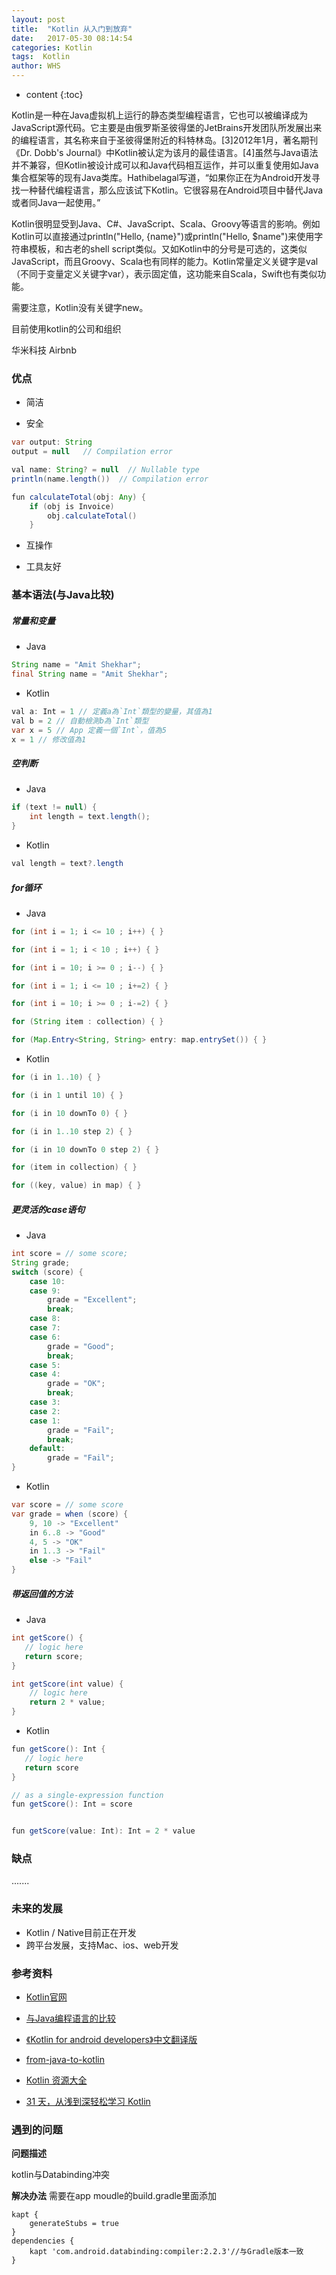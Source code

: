 ```yaml
---
layout: post
title:  "Kotlin 从入门到放弃"
date:   2017-05-30 08:14:54
categories: Kotlin
tags:  Kotlin
author: WHS
---
```


* content
{:toc}

Kotlin是一种在Java虚拟机上运行的静态类型编程语言，它也可以被编译成为JavaScript源代码。它主要是由俄罗斯圣彼得堡的JetBrains开发团队所发展出来的编程语言，其名称来自于圣彼得堡附近的科特林岛。[3]2012年1月，著名期刊《Dr. Dobb's Journal》中Kotlin被认定为该月的最佳语言。[4]虽然与Java语法并不兼容，但Kotlin被设计成可以和Java代码相互运作，并可以重复使用如Java集合框架等的现有Java类库。Hathibelagal写道，“如果你正在为Android开发寻找一种替代编程语言，那么应该试下Kotlin。它很容易在Android项目中替代Java或者同Java一起使用。”

Kotlin很明显受到Java、C#、JavaScript、Scala、Groovy等语言的影响。例如Kotlin可以直接通过println("Hello, {name}")或println("Hello, $name")来使用字符串模板，和古老的shell script类似。又如Kotlin中的分号是可选的，这类似JavaScript，而且Groovy、Scala也有同样的能力。Kotlin常量定义关键字是val（不同于变量定义关键字var），表示固定值，这功能来自Scala，Swift也有类似功能。

需要注意，Kotlin没有关键字new。

目前使用kotlin的公司和组织

华米科技 Airbnb

### 优点

* 简洁

* 安全

```java
var output: String
output = null   // Compilation error

val name: String? = null  // Nullable type
println(name.length())  // Compilation error

fun calculateTotal(obj: Any) {
    if (obj is Invoice)
        obj.calculateTotal()
    }
```


* 互操作

* 工具友好


### 基本语法(与Java比较)

##### 常量和变量

* Java
```java
String name = "Amit Shekhar";
final String name = "Amit Shekhar";
```

* Kotlin
```java
val a: Int = 1 // 定義a為`Int`類型的變量，其值為1
val b = 2 // 自動檢測b為`Int`類型
var x = 5 // App 定義一個`Int`，值為5
x = 1 // 修改值為1
```

##### 空判断

* Java
```java
if (text != null) {
    int length = text.length();
}
```

* Kotlin
```java
val length = text?.length
```

##### for循环


* Java
```java
for (int i = 1; i <= 10 ; i++) { }

for (int i = 1; i < 10 ; i++) { }

for (int i = 10; i >= 0 ; i--) { }

for (int i = 1; i <= 10 ; i+=2) { }

for (int i = 10; i >= 0 ; i-=2) { }

for (String item : collection) { }

for (Map.Entry<String, String> entry: map.entrySet()) { }
```

* Kotlin
```java
for (i in 1..10) { }

for (i in 1 until 10) { }

for (i in 10 downTo 0) { }

for (i in 1..10 step 2) { }

for (i in 10 downTo 0 step 2) { }

for (item in collection) { }

for ((key, value) in map) { }
```


##### 更灵活的case语句

* Java
```java
int score = // some score;
String grade;
switch (score) {
    case 10:
    case 9:
        grade = "Excellent";
        break;
    case 8:
    case 7:
    case 6:
        grade = "Good";
        break;
    case 5:
    case 4:
        grade = "OK";
        break;
    case 3:
    case 2:
    case 1:
        grade = "Fail";
        break;
    default:
        grade = "Fail";
}
```

* Kotlin
```java
var score = // some score
var grade = when (score) {
    9, 10 -> "Excellent"
    in 6..8 -> "Good"
    4, 5 -> "OK"
    in 1..3 -> "Fail"
    else -> "Fail"
}
```

##### 带返回值的方法

* Java
```java
int getScore() {
   // logic here
   return score;
}

int getScore(int value) {
    // logic here
    return 2 * value;
}
```

* Kotlin
```java
fun getScore(): Int {
   // logic here
   return score
}

// as a single-expression function
fun getScore(): Int = score


fun getScore(value: Int): Int = 2 * value

```


### 缺点

.......


### 未来的发展

* Kotlin / Native目前正在开发
* 跨平台发展，支持Mac、ios、web开发

### 参考资料

* [Kotlin官网](http://kotlinlang.org/docs/tutorials/kotlin-android.html)

* [与Java编程语言的比较](https://kotlinlang.org/docs/reference/comparison-to-java.html)

* [《Kotlin for android developers》中文翻译版](https://github.com/wangjiegulu/kotlin-for-android-developers-zh/blob/master/SUMMARY.md?hmsr=toutiao.io&utm_medium=toutiao.io&utm_source=toutiao.io)

* [from-java-to-kotlin](https://github.com/MindorksOpenSource/from-java-to-kotlin/blob/master/README-ZH.md)

* [Kotlin 资源大全](https://juejin.im/post/591dd9f544d904006c9fbb96)

* [31 天，从浅到深轻松学习 Kotlin](https://mp.weixin.qq.com/s/1mp5F4A-pqkaRknY6kAKzA)

### 遇到的问题

**问题描述**

kotlin与Databinding冲突

**解决办法**
需要在app moudle的build.gradle里面添加
```
kapt {
    generateStubs = true
}
dependencies {
    kapt 'com.android.databinding:compiler:2.2.3'//与Gradle版本一致
}
```
